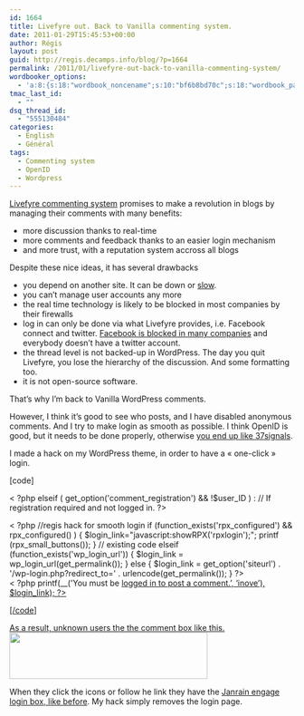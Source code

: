 ```yaml
---
id: 1664
title: Livefyre out. Back to Vanilla commenting system.
date: 2011-01-29T15:45:53+00:00
author: Régis
layout: post
guid: http://regis.decamps.info/blog/?p=1664
permalink: /2011/01/livefyre-out-back-to-vanilla-commenting-system/
wordbooker_options:
  - 'a:8:{s:18:"wordbook_noncename";s:10:"bf6b8bd70c";s:18:"wordbook_page_post";s:4:"-100";s:18:"wordbook_orandpage";s:1:"2";s:23:"wordbook_default_author";s:1:"1";s:23:"wordbook_extract_length";s:3:"256";s:19:"wordbook_actionlink";s:3:"300";s:18:"wordbook_attribute";s:0:"";s:29:"wordbooker_status_update_text";s:33:"New blog post :  %title% - %link%";}'
tmac_last_id:
  - ""
dsq_thread_id:
  - "555130484"
categories:
  - English
  - Général
tags:
  - Commenting system
  - OpenID
  - Wordpress
---
```

[Livefyre commenting system](http://livefyre.com/) promises to make a revolution in blogs by managing their comments with many benefits:

  * more discussion thanks to real-time 
  * more comments and feedback thanks to an easier login mechanism
  * and more trust, with a reputation system accross all blogs

Despite these nice ideas, it has several drawbacks

  * you depend on another site. It can be down or [slow](http://www.google.com/buzz/109077227750219303548/YcUtKWPeWsv/I-have-activated-Livefyre-on-my-wordpress-blog#1285749173086000).
  * you can&rsquo;t manage user accounts any more
  * the real time technology is likely to be blocked in most companies by their firewalls
  * log in can only be done via what Livefyre provides, i.e. Facebook connect and twitter. [Facebook is blocked in many companies](http://www.cmswire.com/cms/enterprise-20/facebook-number-1-blocked-site-according-to-opendns-report-009938.php) and everybody doesn&rsquo;t have a twitter account.
  * the thread level is not backed-up in WordPress. The day you quit Livefyre, you lose the hierarchy of the discussion. And some formatting too.
  * it is not open-source software.

That&rsquo;s why I&rsquo;m back to Vanilla WordPress comments. 

However, I think it&rsquo;s good to see who posts, and I have disabled anonymous comments. And I try to make login as smooth as possible. I think OpenID is good, but it needs to be done properly, otherwise [you end up like 37signals](http://www.janrain.com/blogs/janrains-take-37signals-decision-remove-openid-login).

I made a hack on my WordPress theme, in order to have a « one-click » login.
  
[code]
  
< ?php elseif ( get\_option('comment\_registration') && !$user_ID ) : // If registration required and not logged in. ?>

<div id="comment_login" class="messagebox">
  < ?php //regis hack for smooth login if (function_exists('rpx_configured') && rpx_configured() ) { $login_link="javascript:showRPX('rpxlogin');"; printf (rpx_small_buttons()); } // existing code elseif (function_exists('wp_login_url')) { $login_link = wp_login_url(get_permalink()); } else { $login_link = get_option('siteurl') . '/wp-login.php?redirect_to=' . urlencode(get_permalink()); } ?><br /> < ?php printf(__('You must be <a href="%s">logged in to post a comment.&rsquo;, &lsquo;inove&rsquo;), $login_link); ?> </div> 
  
  <p>
    [/code]
  </p>
  
  <p>
    As a result, unknown users the the comment box like this.<br /> <a href="http://regis.decamps.info/blog/wp-content/uploads/2011/01/Capture-d’écran-2011-01-29-à-15.36.12.png"><img src="http://regis.decamps.info/blog/wp-content/uploads/2011/01/Capture-d’écran-2011-01-29-à-15.36.12-350x82.png" alt="" title="Comment box for not logged-in users" width="350" height="82" class="alignnone size-medium wp-image-1667" srcset="http://regis.decamps.info/blog/wp-content/uploads/2011/01/Capture-d’écran-2011-01-29-à-15.36.12-350x82.png 350w, http://regis.decamps.info/blog/wp-content/uploads/2011/01/Capture-d’écran-2011-01-29-à-15.36.12.png 612w" sizes="(max-width: 350px) 100vw, 350px" /></a>
  </p>
  
  <p>
    When they click the icons or follow he link they have the <a href="http://regis.decamps.info/blog/2010/10/fini-les-mots-de-passe-sur-wordpress/">Janrain engage login box, like before</a>. My hack simply removes the login page.
  </p>